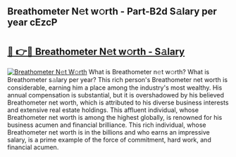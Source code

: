 ## Breathometer N𝚎t w𝚘rth - Part-B2d S𝚊lary per year cEzcP

# <h2><a href="http://gc4afx.nevu.top/?p=Breathometer">🔗 👉🔴 Breathometer N𝚎t w𝚘rth - S𝚊lary</a></h2>

[![Breathometer N𝚎t W𝚘rth](https://i.imgur.com/Oavwk0R.jpeg)](http://gc4afx.nevu.top/?p=Breathometer)
What is Breathometer n𝚎t w𝚘rth? What is Breathometer s𝚊lary per year?
This rich person's Breathometer net worth is considerable, earning him a place among the industry's most wealthy. His annual compensation is substantial, but it is overshadowed by his believed Breathometer net worth, which is attributed to his diverse business interests and extensive real estate holdings. This affluent individual, whose Breathometer net worth is among the highest globally, is renowned for his business acumen and financial brilliance. This rich individual, whose Breathometer net worth is in the billions and who earns an impressive salary, is a prime example of the force of commitment, hard work, and financial acumen.
